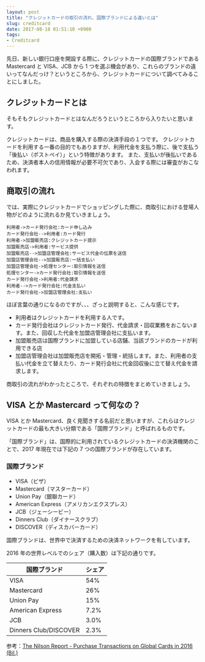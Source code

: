 ```yaml
---
layout: post
title: "クレジットカードの取引の流れ、国際ブランドによる違いとは"
slug: creditcard
date: 2017-08-18 01:51:10 +0900
tags:
- Creditcard
---
```



先日、新しい銀行口座を開設する際に、クレジットカードの国際ブランドである Mastercard と VISA、JCB から 1 つを選ぶ機会があり、これらのブランドの違いってなんだっけ？というところから、クレジットカードについて調べてみることにしました。


## クレジットカードとは

そもそもクレジットカードとはなんだろうというところから入りたいと思います。

クレジットカードは、商品を購入する際の決済手段の１つです。
クレジットカードを利用する一番の目的でもありますが、利用代金を支払う際に、後で支払う「後払い（ポストペイ）」という特徴があります。
また、支払いが後払いであるため、決済者本人の信用情報が必要不可欠であり、入会する際には審査がおこなわれます。


## 商取引の流れ

では、実際にクレジットカードでショッピングした際に、商取引における登場人物がどのように流れるか見ていきましょう。


```sequence
利用者->カード発行会社:カード申し込み
カード発行会社-->利用者:カード発行
利用者->加盟販売店:クレジットカード提示
加盟販売店->利用者:サービス提供
加盟販売店-->加盟店管理会社:サービス代金の伝票を送信
加盟店管理会社-->加盟販売店:一括支払い
加盟店管理会社->処理センター:取引情報を送信
処理センター->カード発行会社:取引情報を送信
カード発行会社->利用者:代金請求
利用者-->カード発行会社:代金支払い
カード発行会社->加盟店管理会社:支払い
```

ほぼ言葉の通りになるのですが、、、ざっと説明すると、こんな感じです。

- 利用者はクレジットカードを利用する人です。
- カード発行会社はクレジットカード発行、代金請求・回収業務をおこないます。また、回収した代金を加盟店管理会社に支払います。
- 加盟販売店は国際ブランドに加盟している店舗、当該ブランドのカードが利用できる店
- 加盟店管理会社は加盟販売店を開拓・管理・統括します。また、利用者の支払い代金を立て替えたり、カード発行会社に代金回収後に立て替え代金を請求します。

商取引の流れがわかったところで、それぞれの特徴をまとめていきましょう。


## VISA とか Mastercard って何なの？

VISA とか Mastercard、良く見聞きする名前だと思いますが、これらはクレジットカードの最も大きい分類である「国際ブランド」と呼ばれるものです。

「国際ブランド」は、国際的に利用されているクレジットカードの決済機関のことで、2017 年現在では下記の 7 つの国際ブランドが存在しています。


### 国際ブランド

- VISA（ビザ）
- Mastercard（マスターカード）
- Union Pay（銀聯カード）
- American Express（アメリカンエクスプレス）
- JCB（ジェーシービー）
- Dinners Club（ダイナースクラブ）
- DISCOVER（ディスカバーカード）

国際ブランドは、世界中で決済するための決済ネットワークを有しています。

2016 年の世界レベルでのシェア（購入数）は下記の通りです。

|国際ブランド|シェア|
|-|-|
|VISA|54%|
|Mastercard|26%|
|Union Pay|15%|
|American Express|7.2%|
|JCB|3.0%|
|Dinners Club/DISCOVER|2.3%|

参考：[The Nilson Report - Purchase Transactions on Global Cards in 2016 (Bil.)](https://www.nilsonreport.com/publication_chart_and_graphs_archive.php?1=1&year=2017)




